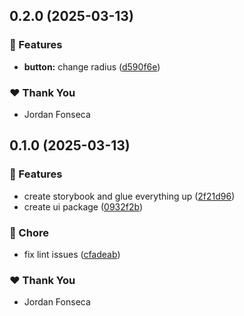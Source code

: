 ## 0.2.0 (2025-03-13)

### 🚀 Features

- **button:** change radius ([d590f6e](https://github.com/fonsecaj/butternut/commit/d590f6e))

### ❤️ Thank You

- Jordan Fonseca

## 0.1.0 (2025-03-13)

### 🚀 Features

- create storybook and glue everything up ([2f21d96](https://github.com/fonsecaj/butternut/commit/2f21d96))
- create ui package ([0932f2b](https://github.com/fonsecaj/butternut/commit/0932f2b))

### 🏡 Chore

- fix lint issues ([cfadeab](https://github.com/fonsecaj/butternut/commit/cfadeab))

### ❤️ Thank You

- Jordan Fonseca